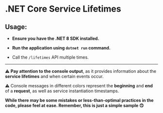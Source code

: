 # .NET Core Service Lifetimes

## Usage:

- **Ensure you have the .NET 8 SDK installed.**

- **Run the application using `dotnet run` command.**

- Call the `/lifetimes` API multiple times.

---

⚠ **Pay attention to the console output**, as it provides information about the **service lifetimes** and when certain events occur.

⚠ Console messages in different colors represent the **beginning** and **end** of a **request**, as well as service instantiation timestamps.

**While there may be some mistakes or less-than-optimal practices in the code, please feel at ease. Remember, this is just a simple sample 🙃**
